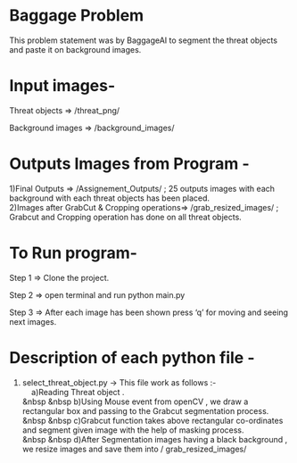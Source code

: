 # Baggage Problem  

This problem statement was by BaggageAI to segment the threat objects and paste it on background images. 

# Input images-  

Threat objects => /threat_png/     

Background images =>  /background_images/ 

# Outputs Images from Program - 

1)Final Outputs => /Assignement_Outputs/  ; 25 outputs images with each background with each threat objects has been placed. <br/>
2)Images after GrabCut & Cropping operations=> /grab_resized_images/ ; Grabcut and Cropping operation has done on all threat objects. 

# To Run program-  

Step 1 => Clone the project.  

Step 2 => open terminal and run python main.py 

Step 3 => After each image has been shown press ‘q’ for moving and seeing next images.  

# Description of each python file -  

1) select_threat_object.py -> This file work as follows :-	  <br/>
&nbsp; &nbsp; a)Reading Threat object .  <br/>
&nbsp &nbsp b)Using Mouse event from openCV  , we draw a rectangular box and passing to the Grabcut segmentation process.  <br/>
&nbsp &nbsp c)Grabcut function takes above rectangular co-ordinates and segment given image with the help of masking process.  <br/>
&nbsp &nbsp d)After Segmentation images having a black background , we resize images and save them into / grab_resized_images/ <br/>
